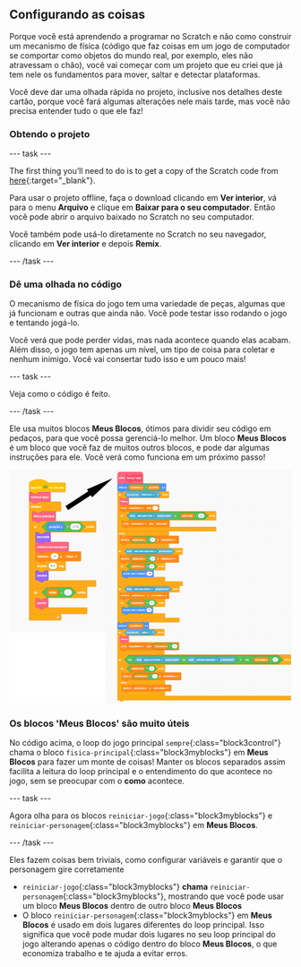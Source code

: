 ## Configurando as coisas

Porque você está aprendendo a programar no Scratch e não como construir um mecanismo de física (código que faz coisas em um jogo de computador se comportar como objetos do mundo real, por exemplo, eles não atravessam o chão), você vai começar com um projeto que eu criei que já tem nele os fundamentos para mover, saltar e detectar plataformas.

Você deve dar uma olhada rápida no projeto, inclusive nos detalhes deste cartão, porque você fará algumas alterações nele mais tarde, mas você não precisa entender tudo o que ele faz!

### Obtendo o projeto

\--- task \---

The first thing you’ll need to do is to get a copy of the Scratch code from [here](https://scratch.mit.edu/projects/454114430){:target="_blank"}.

Para usar o projeto offline, faça o download clicando em **Ver interior**, vá para o menu **Arquivo** e clique em **Baixar para o seu computador**. Então você pode abrir o arquivo baixado no Scratch no seu computador.

Você também pode usá-lo diretamente no Scratch no seu navegador, clicando em **Ver interior** e depois **Remix**.

\--- /task \---

### Dê uma olhada no código

O mecanismo de física do jogo tem uma variedade de peças, algumas que já funcionam e outras que ainda não. Você pode testar isso rodando o jogo e tentando jogá-lo.

Você verá que pode perder vidas, mas nada acontece quando elas acabam. Além disso, o jogo tem apenas um nível, um tipo de coisa para coletar e nenhum inimigo. Você vai consertar tudo isso e um pouco mais!

\--- task \---

Veja como o código é feito.

\--- /task \---

Ele usa muitos blocos **Meus Blocos**, ótimos para dividir seu código em pedaços, para que você possa gerenciá-lo melhor. Um bloco **Meus Blocos** é um bloco que você faz de muitos outros blocos, e pode dar algumas instruções para ele. Você verá como funciona em um próximo passo!

![](images/setup2and3.png)

### Os blocos 'Meus Blocos' são muito úteis

No código acima, o loop do jogo principal `sempre`{:class="block3control"} chama o bloco `fisica-principal`{:class="block3myblocks"} em **Meus Blocos** para fazer um monte de coisas! Manter os blocos separados assim facilita a leitura do loop principal e o entendimento do que acontece no jogo, sem se preocupar com o **como** acontece.

\--- task \---

Agora olha para os blocos `reiniciar-jogo`{:class="block3myblocks"} e `reiniciar-personagem`{:class="block3myblocks"} em **Meus Blocos**.

\--- /task \---

Eles fazem coisas bem triviais, como configurar variáveis e garantir que o personagem gire corretamente

- `reiniciar-jogo`{:class="block3myblocks"} **chama** `reiniciar-personagem`{:class="block3myblocks"}, mostrando que você pode usar um bloco **Meus Blocos** dentro de outro bloco **Meus Blocos**
- O bloco `reiniciar-personagem`{:class="block3myblocks"} em **Meus Blocos** é usado em dois lugares diferentes do loop principal. Isso significa que você pode mudar dois lugares no seu loop principal do jogo alterando apenas o código dentro do bloco **Meus Blocos**, o que economiza trabalho e te ajuda a evitar erros.